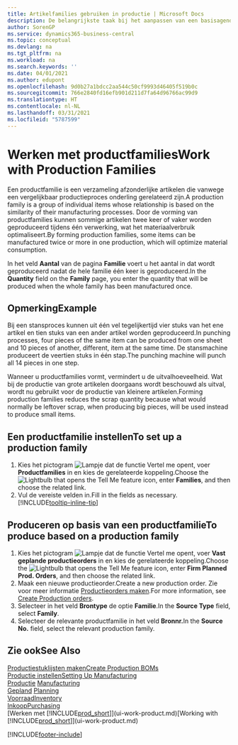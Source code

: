```yaml
---
title: Artikelfamilies gebruiken in productie | Microsoft Docs
description: De belangrijkste taak bij het aanpassen van een basisagenda voor uw bedrijf of voor een van uw zakelijke partners is het invoeren van wijzigingen in de statuswaarden Werkdag en Vrije dag.
author: SorenGP
ms.service: dynamics365-business-central
ms.topic: conceptual
ms.devlang: na
ms.tgt_pltfrm: na
ms.workload: na
ms.search.keywords: ''
ms.date: 04/01/2021
ms.author: edupont
ms.openlocfilehash: 9d0b27a1bdcc2aa544c50cf9993d46405f519b0c
ms.sourcegitcommit: 766e2840fd16efb901d211d7fa64d96766ac99d9
ms.translationtype: HT
ms.contentlocale: nl-NL
ms.lasthandoff: 03/31/2021
ms.locfileid: "5787599"
---
```

# <a name="work-with-production-families"></a><span data-ttu-id="37ff8-103">Werken met productfamilies</span><span class="sxs-lookup"><span data-stu-id="37ff8-103">Work with Production Families</span></span>
<span data-ttu-id="37ff8-104">Een productfamilie is een verzameling afzonderlijke artikelen die vanwege een vergelijkbaar productieproces onderling gerelateerd zijn.</span><span class="sxs-lookup"><span data-stu-id="37ff8-104">A production family is a group of individual items whose relationship is based on the similarity of their manufacturing processes.</span></span> <span data-ttu-id="37ff8-105">Door de vorming van productfamilies kunnen sommige artikelen twee keer of vaker worden geproduceerd tijdens één verwerking, wat het materiaalverbruik optimaliseert.</span><span class="sxs-lookup"><span data-stu-id="37ff8-105">By forming production families, some items can be manufactured twice or more in one production, which will optimize material consumption.</span></span>

<span data-ttu-id="37ff8-106">In het veld **Aantal** van de pagina **Familie** voert u het aantal in dat wordt geproduceerd nadat de hele familie één keer is geproduceerd.</span><span class="sxs-lookup"><span data-stu-id="37ff8-106">In the **Quantity** field on the **Family** page, you enter the quantity that will be produced when the whole family has been manufactured once.</span></span>

## <a name="example"></a><span data-ttu-id="37ff8-107">Opmerking</span><span class="sxs-lookup"><span data-stu-id="37ff8-107">Example</span></span>
<span data-ttu-id="37ff8-108">Bij een stansproces kunnen uit één vel tegelijkertijd vier stuks van het ene artikel en tien stuks van een ander artikel worden geproduceerd.</span><span class="sxs-lookup"><span data-stu-id="37ff8-108">In punching processes, four pieces of the same item can be produced from one sheet and 10 pieces of another, different, item at the same time.</span></span> <span data-ttu-id="37ff8-109">De stansmachine produceert de veertien stuks in één stap.</span><span class="sxs-lookup"><span data-stu-id="37ff8-109">The punching machine will punch all 14 pieces in one step.</span></span>

<span data-ttu-id="37ff8-110">Wanneer u productfamilies vormt, vermindert u de uitvalhoeveelheid. Wat bij de productie van grote artikelen doorgaans wordt beschouwd als uitval, wordt nu gebruikt voor de productie van kleinere artikelen.</span><span class="sxs-lookup"><span data-stu-id="37ff8-110">Forming production families reduces the scrap quantity because what would normally be leftover scrap, when producing big pieces, will be used instead to produce small items.</span></span>

## <a name="to-set-up-a-production-family"></a><span data-ttu-id="37ff8-111">Een productfamilie instellen</span><span class="sxs-lookup"><span data-stu-id="37ff8-111">To set up a production family</span></span>
1. <span data-ttu-id="37ff8-112">Kies het pictogram ![Lampje dat de functie Vertel me opent](media/ui-search/search_small.png "Vertel me wat u wilt doen"), voer **Productfamilies** in en kies de gerelateerde koppeling.</span><span class="sxs-lookup"><span data-stu-id="37ff8-112">Choose the ![Lightbulb that opens the Tell Me feature](media/ui-search/search_small.png "Tell me what you want to do") icon, enter **Families**, and then choose the related link.</span></span>
2. <span data-ttu-id="37ff8-113">Vul de vereiste velden in.</span><span class="sxs-lookup"><span data-stu-id="37ff8-113">Fill in the fields as necessary.</span></span> [!INCLUDE[tooltip-inline-tip](includes/tooltip-inline-tip_md.md)]

## <a name="to-produce-based-on-a-production-family"></a><span data-ttu-id="37ff8-114">Produceren op basis van een productfamilie</span><span class="sxs-lookup"><span data-stu-id="37ff8-114">To produce based on a production family</span></span>
1. <span data-ttu-id="37ff8-115">Kies het pictogram ![Lampje dat de functie Vertel me opent](media/ui-search/search_small.png "Vertel me wat u wilt doen"), voer **Vast geplande productieorders** in en kies de gerelateerde koppeling.</span><span class="sxs-lookup"><span data-stu-id="37ff8-115">Choose the ![Lightbulb that opens the Tell Me feature](media/ui-search/search_small.png "Tell me what you want to do") icon, enter **Firm Planned Prod. Orders**, and then choose the related link.</span></span>
2. <span data-ttu-id="37ff8-116">Maak een nieuwe productieorder.</span><span class="sxs-lookup"><span data-stu-id="37ff8-116">Create a new production order.</span></span> <span data-ttu-id="37ff8-117">Zie voor meer informatie [Productieorders maken](production-how-to-create-production-orders.md).</span><span class="sxs-lookup"><span data-stu-id="37ff8-117">For more information, see [Create Production orders](production-how-to-create-production-orders.md).</span></span>
3. <span data-ttu-id="37ff8-118">Selecteer in het veld **Brontype** de optie **Familie**.</span><span class="sxs-lookup"><span data-stu-id="37ff8-118">In the **Source Type** field, select **Family**.</span></span>  
4. <span data-ttu-id="37ff8-119">Selecteer de relevante productfamilie in het veld **Bronnr.**</span><span class="sxs-lookup"><span data-stu-id="37ff8-119">In the **Source No.** field, select the relevant production family.</span></span>

## <a name="see-also"></a><span data-ttu-id="37ff8-120">Zie ook</span><span class="sxs-lookup"><span data-stu-id="37ff8-120">See Also</span></span>
[<span data-ttu-id="37ff8-121">Productiestuklijsten maken</span><span class="sxs-lookup"><span data-stu-id="37ff8-121">Create Production BOMs</span></span>](production-how-to-create-production-boms.md)  
[<span data-ttu-id="37ff8-122">Productie instellen</span><span class="sxs-lookup"><span data-stu-id="37ff8-122">Setting Up Manufacturing</span></span>](production-configure-production-processes.md)  
<span data-ttu-id="37ff8-123">[Productie](production-manage-manufacturing.md)  </span><span class="sxs-lookup"><span data-stu-id="37ff8-123">[Manufacturing](production-manage-manufacturing.md)  </span></span>  
<span data-ttu-id="37ff8-124">[Gepland](production-planning.md) </span><span class="sxs-lookup"><span data-stu-id="37ff8-124">[Planning](production-planning.md) </span></span>  
[<span data-ttu-id="37ff8-125">Voorraad</span><span class="sxs-lookup"><span data-stu-id="37ff8-125">Inventory</span></span>](inventory-manage-inventory.md)  
[<span data-ttu-id="37ff8-126">Inkoop</span><span class="sxs-lookup"><span data-stu-id="37ff8-126">Purchasing</span></span>](purchasing-manage-purchasing.md)  
<span data-ttu-id="37ff8-127">[Werken met [!INCLUDE[prod_short](includes/prod_short.md)]](ui-work-product.md)</span><span class="sxs-lookup"><span data-stu-id="37ff8-127">[Working with [!INCLUDE[prod_short](includes/prod_short.md)]](ui-work-product.md)</span></span>


[!INCLUDE[footer-include](includes/footer-banner.md)]
